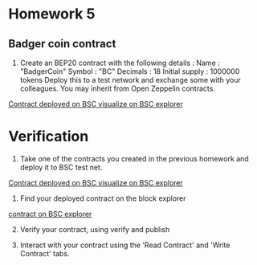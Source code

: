 #  Homework 5
## Badger coin contract
1. Create an BEP20 contract with the following details :
Name : "BadgerCoin"
Symbol : "BC"
Decimals : 18
Initial supply : 1000000 tokens
Deploy this to a test network and exchange some with your colleagues.
You may inherit from Open Zeppelin contracts.

[Contract deployed on BSC visualize on BSC explorer ](https://testnet.bscscan.com/token/0x18ac0c304fa881fa33d92e3631d2a655cc2db1e6)

# Verification

1. Take one of the contracts you created in the previous homework and
deploy it to BSC test net.

[Contract deployed on BSC visualize on BSC explorer ](https://testnet.bscscan.com/address/0xdbfe95c2cb01fa75cdea909b81ad3df7c360452a)

1. Find your deployed contract on the block explorer

[contract on BSC explorer](https://testnet.bscscan.com/address/0xdbfe95c2cb01fa75cdea909b81ad3df7c360452a)

2. Verify your contract, using verify and publish


   

3. Interact with your contract using the 'Read Contract' and 'Write
Contract' tabs.